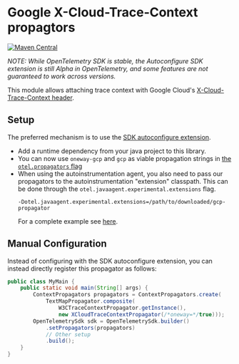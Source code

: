 # Google X-Cloud-Trace-Context propagtors

[![Maven Central][maven-image]][maven-url]

*NOTE: While OpenTelemetry SDK is stable, the Autoconfigure SDK extension is still Alpha in OpenTelemetry, and some features are not guaranteed to work across versions.*

This module allows attaching trace context with Google Cloud's [X-Cloud-Trace-Context header](https://cloud.google.com/trace/docs/setup#force-trace).


## Setup

The preferred mechanism is to use the [SDK autoconfigure extension](https://github.com/open-telemetry/opentelemetry-java/tree/main/sdk-extensions/autoconfigure).

- Add a runtime dependency from your java project to this library.
- You can now use `oneway-gcp` and `gcp` as viable propagation strings in [the `otel.propagators` flag](https://github.com/open-telemetry/opentelemetry-java/tree/main/sdk-extensions/autoconfigure#propagator)
- When using the autoinstrumentation agent, you also need to pass our propagators to the autoinstrumentation "extension" classpath. This can be done through the `otel.javaagent.experimental.extensions` flag. 
    ```
    -Dotel.javaagent.experimental.extensions=/path/to/downloaded/gcp-propagator
    ```
    For a complete example see [here](https://github.com/GoogleCloudPlatform/opentelemetry-operations-java/blob/main/examples/autoinstrument/build.gradle#L63).

## Manual Configuration

Instead of configuring with the SDK autoconfigure extension, you can instead directly register this propagator as 
follows:

```java
public class MyMain {
    public static void main(String[] args) {
        ContextPropagators propagators = ContextPropagators.create(
            TextMapPropagator.composite(
                W3CTraceContextPropagator.getInstance(),
                new XCloudTraceContextPropagator(/*oneway=*/true)));
        OpenTelemetrySdk sdk = OpenTelemetrySdk.builder()
            .setPropagators(propagators)
            // Other setup
            .build();
    }
}
```

[maven-image]: https://maven-badges.herokuapp.com/maven-central/com.google.cloud.opentelemetry/propagators-gcp/badge.svg
[maven-url]: https://maven-badges.herokuapp.com/maven-central/com.google.cloud.opentelemetry/propagators-gcp